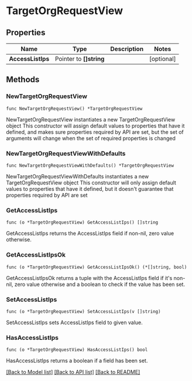 # TargetOrgRequestView

## Properties

Name | Type | Description | Notes
------------ | ------------- | ------------- | -------------
**AccessListIps** | Pointer to **[]string** |  | [optional] 

## Methods

### NewTargetOrgRequestView

`func NewTargetOrgRequestView() *TargetOrgRequestView`

NewTargetOrgRequestView instantiates a new TargetOrgRequestView object
This constructor will assign default values to properties that have it defined,
and makes sure properties required by API are set, but the set of arguments
will change when the set of required properties is changed

### NewTargetOrgRequestViewWithDefaults

`func NewTargetOrgRequestViewWithDefaults() *TargetOrgRequestView`

NewTargetOrgRequestViewWithDefaults instantiates a new TargetOrgRequestView object
This constructor will only assign default values to properties that have it defined,
but it doesn't guarantee that properties required by API are set

### GetAccessListIps

`func (o *TargetOrgRequestView) GetAccessListIps() []string`

GetAccessListIps returns the AccessListIps field if non-nil, zero value otherwise.

### GetAccessListIpsOk

`func (o *TargetOrgRequestView) GetAccessListIpsOk() (*[]string, bool)`

GetAccessListIpsOk returns a tuple with the AccessListIps field if it's non-nil, zero value otherwise
and a boolean to check if the value has been set.

### SetAccessListIps

`func (o *TargetOrgRequestView) SetAccessListIps(v []string)`

SetAccessListIps sets AccessListIps field to given value.

### HasAccessListIps

`func (o *TargetOrgRequestView) HasAccessListIps() bool`

HasAccessListIps returns a boolean if a field has been set.


[[Back to Model list]](../README.md#documentation-for-models) [[Back to API list]](../README.md#documentation-for-api-endpoints) [[Back to README]](../README.md)


